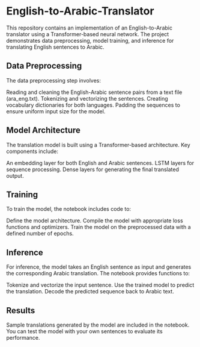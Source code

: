 # English-to-Arabic-Translator

This repository contains an implementation of an English-to-Arabic translator using a Transformer-based neural network. The project demonstrates data preprocessing, model training, and inference for translating English sentences to Arabic.

## Data Preprocessing
The data preprocessing step involves:

Reading and cleaning the English-Arabic sentence pairs from a text file (ara_eng.txt).
Tokenizing and vectorizing the sentences.
Creating vocabulary dictionaries for both languages.
Padding the sequences to ensure uniform input size for the model.

## Model Architecture
The translation model is built using a Transformer-based architecture. Key components include:

An embedding layer for both English and Arabic sentences.
LSTM layers for sequence processing.
Dense layers for generating the final translated output.

## Training
To train the model, the notebook includes code to:

Define the model architecture.
Compile the model with appropriate loss functions and optimizers.
Train the model on the preprocessed data with a defined number of epochs.

## Inference
For inference, the model takes an English sentence as input and generates the corresponding Arabic translation. The notebook provides functions to:

Tokenize and vectorize the input sentence.
Use the trained model to predict the translation.
Decode the predicted sequence back to Arabic text.

## Results
Sample translations generated by the model are included in the notebook. You can test the model with your own sentences to evaluate its performance.
